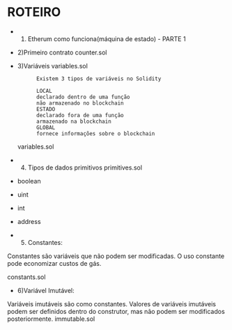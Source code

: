 # ROTEIRO

- 1) Etherum como funciona(máquina de estado) - PARTE 1


- 2)Primeiro contrato
    counter.sol 

- 3)Variáveis
     variables.sol

            Existem 3 tipos de variáveis no Solidity

            LOCAL 
            declarado dentro de uma função
            não armazenado no blockchain
            ESTADO
            declarado fora de uma função
            armazenado na blockchain
            GLOBAL
            fornece informações sobre o blockchain
   variables.sol

- 4) Tipos de dados   primitivos
     primitives.sol
 - boolean
 - uint
 - int
 - address


- 5) Constantes:

Constantes são variáveis que não podem ser modificadas.
O uso constante pode economizar custos de gás.

   constants.sol

- 6)Variável  Imutável:

Variáveis imutáveis são como constantes. Valores de variáveis imutáveis podem ser definidos dentro do construtor, mas não podem ser modificados posteriormente.
immutable.sol